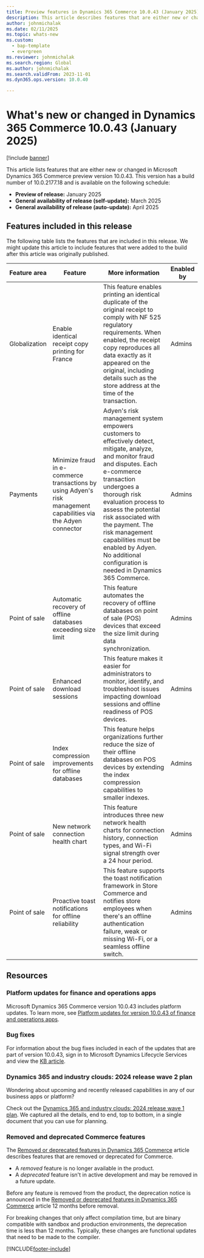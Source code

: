 ```yaml
---
title: Preview features in Dynamics 365 Commerce 10.0.43 (January 2025)
description: This article describes features that are either new or changed in Microsoft Dynamics 365 Commerce 10.0.43. 
author: johnmichalak
ms.date: 02/11/2025
ms.topic: whats-new
ms.custom: 
  - bap-template
  - evergreen
ms.reviewer: johnmichalak
ms.search.region: Global
ms.author: johnmichalak
ms.search.validFrom: 2023-11-01
ms.dyn365.ops.version: 10.0.40

---
```


# What's new or changed in Dynamics 365 Commerce 10.0.43 (January 2025)

[!include [banner](../includes/banner.md)]

This article lists features that are either new or changed in Microsoft Dynamics 365 Commerce preview version 10.0.43. This version has a build number of 10.0.2177.18 and is available on the following schedule:

- **Preview of release:** January 2025
- **General availability of release (self-update):** March 2025
- **General availability of release (auto-update):** April 2025

## Features included in this release

The following table lists the features that are included in this release. We might update this article to include features that were added to the build after this article was originally published.

| Feature area | Feature | More information | Enabled by |
|---|---|---|---|
| Globalization | Enable identical receipt copy printing for France | This feature enables printing an identical duplicate of the original receipt to comply with NF 525 regulatory requirements. When enabled, the receipt copy reproduces all data exactly as it appeared on the original, including details such as the store address at the time of the transaction. | Admins |
| Payments | Minimize fraud in e-commerce transactions by using Adyen's risk management capabilities via the Adyen connector | Adyen's risk management system empowers customers to effectively detect, mitigate, analyze, and monitor fraud and disputes. Each e-commerce transaction undergoes a thorough risk evaluation process to assess the potential risk associated with the payment. The risk management capabilities must be enabled by Adyen. No additional configuration is needed in Dynamics 365 Commerce. | Admins |
| Point of sale | Automatic recovery of offline databases exceeding size limit | This feature automates the recovery of offline databases on point of sale (POS) devices that exceed the size limit during data synchronization. | Admins |
| Point of sale | Enhanced download sessions | This feature makes it easier for administrators to monitor, identify, and troubleshoot issues impacting download sessions and offline readiness of POS devices. | Admins |
| Point of sale | Index compression improvements for offline databases | This feature helps organizations further reduce the size of their offline databases on POS devices by extending the index compression capabilities to smaller indexes. | Admins |
| Point of sale | New network connection health chart  | This feature introduces three new network health charts for connection history, connection types, and Wi-Fi signal strength over a 24 hour period. | Admins |
| Point of sale | Proactive toast notifications for offline reliability | This feature supports the toast notification framework in Store Commerce and notifies store employees when there's an offline authentication failure, weak or missing Wi-Fi, or a seamless offline switch. | Admins |

## Resources

### Platform updates for finance and operations apps

Microsoft Dynamics 365 Commerce version 10.0.43 includes platform updates. To learn more, see [Platform updates for version 10.0.43 of finance and operations apps](../../fin-ops-core/fin-ops/get-started/whats-new-platform-updates-10-0-43.md). 
  
### Bug fixes

For information about the bug fixes included in each of the updates that are part of version 10.0.43, sign in to Microsoft Dynamics Lifecycle Services and view the [KB article](https://fix.lcs.dynamics.com/Issue/Details?bugId=985753).

### Dynamics 365 and industry clouds: 2024 release wave 2 plan

Wondering about upcoming and recently released capabilities in any of our business apps or platform?

Check out the [Dynamics 365 and industry clouds: 2024 release wave 1 plan](/dynamics365/release-plan/2024wave2/). We captured all the details, end to end, top to bottom, in a single document that you can use for planning.

### Removed and deprecated Commerce features

The [Removed or deprecated features in Dynamics 365 Commerce](removed-deprecated-features-commerce.md) article describes features that are removed or deprecated for Commerce.

- A *removed* feature is no longer available in the product.
- A *deprecated* feature isn't in active development and may be removed in a future update.

Before any feature is removed from the product, the deprecation notice is announced in the [Removed or deprecated features in Dynamics 365 Commerce](removed-deprecated-features-commerce.md) article 12 months before removal.

For breaking changes that only affect compilation time, but are binary compatible with sandbox and production environments, the deprecation time is less than 12 months. Typically, these changes are functional updates that need to be made to the compiler.

[!INCLUDE[footer-include](../../includes/footer-banner.md)]
